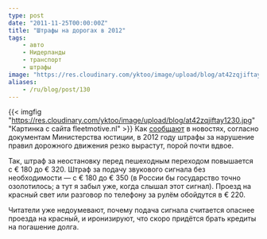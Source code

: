 ```yaml
---
type: post
date: "2011-11-25T00:00:00Z"
title: "Штрафы на дорогах в 2012"
tags:
    - авто
    - Нидерланды
    - транспорт
    - штрафы
image: "https://res.cloudinary.com/yktoo/image/upload/blog/at42zqjiftay1230.jpg"
aliases:
    - /ru/blog/post/130
---
```


{{< imgfig "https://res.cloudinary.com/yktoo/image/upload/blog/at42zqjiftay1230.jpg" "Картинка с сайта fleetmotive.nl" >}}
Как [сообщают](http://www.dutchnews.nl/news/archives/2011/11/traffic_fines_go_up_sharply_ne.php) в новостях, согласно документам Министерства юстиции, в 2012 году штрафы за нарушение правил дорожного движения резко вырастут, порой почти вдвое.

<!--more-->

Так, штраф за неостановку перед пешеходным переходом повышается с € 180 до € 320. Штраф за подачу звукового сигнала без необходимости — с € 180 до € 350 (в России бы государство точно озолотилось; а тут я забыл уже, когда слышал этот сигнал). Проезд на красный свет или разговор по телефону за рулём обойдутся в € 220.

Читатели уже недоумевают, почему подача сигнала считается опаснее проезда на красный, и иронизируют, что скоро придётся брать кредиты на погашение долга.
